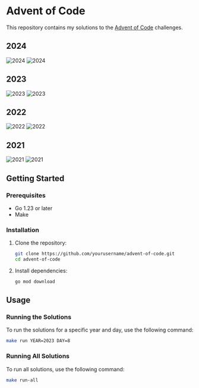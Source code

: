 # Advent of Code
This repository contains my solutions to the [Advent of Code](https://adventofcode.com/) challenges.

## 2024
![2024](https://img.shields.io/badge/stars%20⭐-12-yellow)
![2024](https://img.shields.io/badge/days%20completed-6-red)

## 2023
![2023](https://img.shields.io/badge/stars%20⭐-32-yellow)
![2023](https://img.shields.io/badge/days%20completed-16-red)

## 2022
![2022](https://img.shields.io/badge/stars%20⭐-15-yellow)
![2022](https://img.shields.io/badge/days%20completed-7-red)

## 2021
![2021](https://img.shields.io/badge/stars%20⭐-50-yellow)
![2021](https://img.shields.io/badge/days%20completed-25-red)

## Getting Started

### Prerequisites

- Go 1.23 or later
- Make

### Installation

1. Clone the repository:
    ```sh
    git clone https://github.com/yourusername/advent-of-code.git
    cd advent-of-code
    ```

2. Install dependencies:
    ```sh
    go mod download
    ```

## Usage

### Running the Solutions

To run the solutions for a specific year and day, use the following command:

```sh
make run YEAR=2023 DAY=8
```

### Running All Solutions

To run all solutions, use the following command:

```sh
make run-all
```

